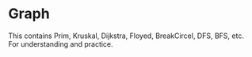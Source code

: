 # Graph
This contains Prim, Kruskal, Dijkstra, Floyed, BreakCircel, DFS, BFS, etc.</br>
For understanding and practice.
